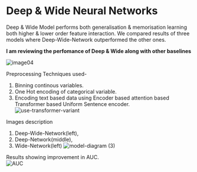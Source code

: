 # Deep & Wide Neural Networks

Deep & Wide Model performs both generalisation & memorisation learning both higher & lower order feature interaction. We compared results of three models where Deep-Wide-Network outperformed the other ones.

**I am reviewing the perfomance of Deep & Wide along with other baselines**

![image04](https://github.com/Guggu-Gill/complaint-classification-finance/assets/128667568/9489d45b-97df-4303-9b5d-e9da0293ed5e)


Preprocessing Techniques used-
1. Binning continous variables.
2. One Hot encoding of categorical variable.
3. Encoding text based data using Encoder based attention based Transformer based Uniform Sentence encoder.
![use-transformer-variant](https://github.com/Guggu-Gill/complaint-classification-finance/assets/128667568/a4e8cc18-e1cf-4b9e-a653-94aebca0861e)



Images description
1. Deep-Wide-Network(left),
2. Deep-Network(middle),
3. Wide-Network(left)
![model-diagram (3)](https://user-images.githubusercontent.com/128667568/236314011-e970ebe7-f820-42ad-af0e-6db0dfa083c7.jpg)

Results showing improvement in AUC.  
![AUC](https://user-images.githubusercontent.com/128667568/236313235-7e767740-a91d-4a3e-9d93-3b874ac978ad.jpg)


